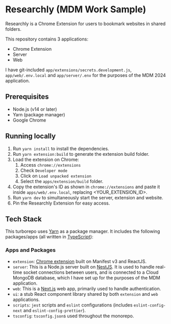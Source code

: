 # Researchly (MDM Work Sample)

Researchly is a Chrome Extension for users to bookmark websites in shared folders.

This repository contains 3 applications:

- Chrome Extension
- Server
- Web

I have git-included `app/extensions/secrets.development.js`, `app/web/.env.local` and `app/server/.env` for the purposes of the MDM 2024 application.

## Prerequisites

- Node.js (v14 or later)
- Yarn (package manager)
- Google Chrome

## Running locally

1. Run `yarn install` to install the dependencies.
2. Run `yarn extension:build` to generate the extension build folder.
3. Load the extension on Chrome:
   1. Access `chrome://extensions`
   2. Check `Developer mode`
   3. Click on `Load unpacked extension`
   4. Select the `apps/extension/build` folder.
4. Copy the extension's ID as shown in `chrome://extensions` and paste it inside `apps/web/.env.local`, replacing <YOUR_EXTENSION_ID>.
5. Run `yarn dev` to simultaneously start the server, extension and website.
6. Pin the Researchly Extension for easy access.

## Tech Stack

This turborepo uses [Yarn](https://classic.yarnpkg.com/lang/en/) as a package manager. It includes the following packages/apps (all written in [TypeScript](https://www.typescriptlang.org/)):

### Apps and Packages

- `extension`: [Chrome extension](https://developer.chrome.com/docs/extensions) built on Manifest v3 and ReactJS.
- `server`: This is a Node.js server built on [NestJS](https://nestjs.com). It is used to handle real-time socket connections between users, and is connected to a Cloud MongoDB database, which I have set up for the purposes of the MDM application.
- `web`: This is a [Next.js](https://nextjs.org) web app, primarily used to handle authentication.
- `ui`: a stub React component library shared by both `extension` and `web` applications.
- `scripts`: `jest` scripts and `eslint` configurations (includes `eslint-config-next` and `eslint-config-prettier`).
- `tsconfig`: `tsconfig.json`s used throughout the monorepo.
